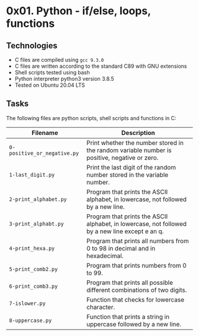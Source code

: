 # 0x01. Python - if/else, loops, functions

## Technologies
* C files are compiled using `gcc 9.3.0`
* C files are written according to the standard C89 with GNU extensions
* Shell scripts tested using bash
* Python interpreter python3 version 3.8.5
* Tested on Ubuntu 20.04 LTS

## Tasks
The following files are python scripts, shell scripts and functions in C:

| Filename | Description |
| -------- | ----------- |
| `0-positive_or_negative.py` | Print whether the number stored in the random variable number is positive, negative or zero. |
| `1-last_digit.py` | Print the last digit of the random number stored in the variable number. |
| `2-print_alphabet.py` | Program that prints the ASCII alphabet, in lowercase, not followed by a new line. |
| `3-print_alphabt.py` | Program that prints the ASCII alphabet, in lowercase, not followed by a new line except e an q. |
| `4-print_hexa.py` | Program that prints all numbers from 0 to 98 in decimal and in hexadecimal. |
| `5-print_comb2.py` | Program that prints numbers from 0 to 99. |
| `6-print_comb3.py` | Program that prints all possible different combinations of two digits. |
| `7-islower.py` | Function that checks for lowercase character. |
| `8-uppercase.py` | Function that prints a string in uppercase followed by a new line. |

